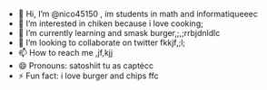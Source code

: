 - 👋 Hi, I’m @nico45150 , im students in math and informatiqueeec
- 👀 I’m interested in chiken because i love cooking;
- 🌱 I’m currently learning and smask burger,;,;rrbjdnldlc
- 💞️ I’m looking to collaborate on twitter fkkjf,;l;
- 📫 How to reach me ,jf,kjj
- 😄 Pronouns: satoshiit tu as captécc
- ⚡ Fun fact: i love burger and chips
ffc
<!---
nico45150/nico45150 is a ✨ special ✨ repository because its `README.md` (this file) appears on your GitHub profile.
You can click the Preview link to take a look at your changes.
--->
